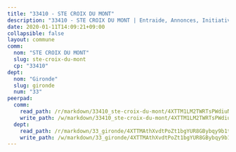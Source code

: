 ```yaml
---
title: "33410 - STE CROIX DU MONT"
description: "33410 - STE CROIX DU MONT | Entraide, Annonces, Initiatives"
date: 2020-01-11T14:09:21+09:00
collapsible: false
layout: commune
comm:
  nom: "STE CROIX DU MONT"
  slug: ste-croix-du-mont
  cp: "33410"
dept:
  nom: "Gironde"
  slug: gironde
  num: "33"
peerpad:
  comm:
    read_path: /r/markdown/33410_ste-croix-du-mont/4XTTM1LM2TWRTsPWdiuNXw16NrizCURHKxNTLqUTYFYgPSz45
    write_path: /w/markdown/33410_ste-croix-du-mont/4XTTM1LM2TWRTsPWdiuNXw16NrizCURHKxNTLqUTYFYgPSz45-K3TgUtG1YM9T9PT66v1C4CCi5GHk9sa7Tmfi3gZSZbr4nyeooZvZn1oCHMX8CEqovfxZ26ZJZkpUYYQztFCqAcVV6qk2QWgKt6gKfrLzHt2B7vWSgKMuCVYXuw2azbVQbd6qdHU1
  dept:
    read_path: /r/markdown/33_gironde/4XTTMAthXvdtPoZt1bgYUR8GBybqy9b1tLUaaKDw5iKj57LRt
    write_path: /w/markdown/33_gironde/4XTTMAthXvdtPoZt1bgYUR8GBybqy9b1tLUaaKDw5iKj57LRt-K3TgU8ogmN5s8hbKrZhkV9P1KQiFepNWXjoYRvdMTW1jt7eRXTmrjG677tN9mcUTsALjzYGgb8mvcrYPJn2Jd8cTiBmF9aZcbgdcQL1kzCPJnSf6X8tpEcGPdTr5qT6cQqEpt6oQ
---
```


